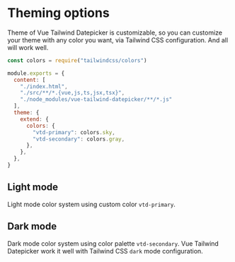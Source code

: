 # Theming options

Theme of Vue Tailwind Datepicker is customizable, so you can customize your theme with any color you want, via Tailwind CSS configuration. And all will work well.

```js
const colors = require("tailwindcss/colors")

module.exports = {
  content: [
    "./index.html", 
    "./src/**/*.{vue,js,ts,jsx,tsx}",
    "./node_modules/vue-tailwind-datepicker/**/*.js"
  ],
  theme: {
    extend: {
      colors: {
        "vtd-primary": colors.sky,
        "vtd-secondary": colors.gray,
      },
    },
  },
}
```

## Light mode

Light mode color system using custom color `vtd-primary`.

## Dark mode

Dark mode color system using color palette `vtd-secondary`. Vue Tailwind Datepicker work it well with Tailwind CSS `dark` mode configuration.
